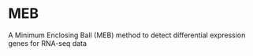 # MEB
A Minimum Enclosing Ball (MEB) method to detect differential expression      genes for RNA-seq data
